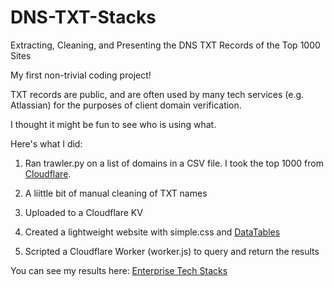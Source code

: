 # DNS-TXT-Stacks
Extracting, Cleaning, and Presenting the DNS TXT Records of the Top 1000 Sites

My first non-trivial coding project!

TXT records are public, and are often used by many tech services (e.g. Atlassian) for the purposes of client domain verification.

I thought it might be fun to see who is using what. 

Here's what I did:

1. Ran trawler.py on a list of domains in a CSV file. I took the top 1000 from [Cloudflare](https://radar.cloudflare.com/domains). 

2. A liittle bit of manual cleaning of TXT names

3. Uploaded to a Cloudflare KV

4. Created a lightweight website with simple.css and [DataTables](https://datatables.net)

5. Scripted a Cloudflare Worker (worker.js) to query and return the results

You can see my results here: [Enterprise Tech Stacks](https://enterprisetechstacks.pages.dev)